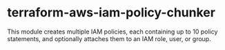 # terraform-aws-iam-policy-chunker
This module creates multiple IAM policies, each containing up to 10 policy statements, and optionally attaches them to an IAM role, user, or group.
